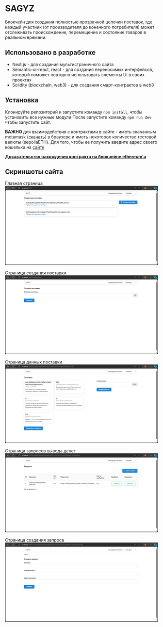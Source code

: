 # SAGYZ
Блокчейн для создания полностью прозрачной цепочки поставок, где каждый участник (от производителя до конечного потребителя) может отслеживать происхождение, перемещение и состояние товаров в реальном времени.

## Использовано в разработке
* Next.js - для создания мультистраничного сайта
* Semantic-ui-react, react - для создания переносимых интерфейсов, который поможет повторно использовать элементы UI в своих проектах
* Solidity (blockchain, web3) - для создания смарт-контрактов в web3

## Установка
Клонируйте репозиторий и запустите команду `npm install`, чтобы установить все нужные модули
После запустите команду `npm run dev` чтобы запустить сайт.

**ВАЖНО** для взаимодействия с контрактами в сайте - иметь скачанным metamask ([скачать](https://chromewebstore.google.com/detail/nkbihfbeogaeaoehlefnkodbefgpgknn)) в браузере и иметь некоторое количество тестовой валюты (sepoliaETH). Для того, чтобы ее получить введите адрес своего кошелька на [сайте](https://www.infura.io/faucet/sepolia)

[**Доказательство нахождения контракта на блокчейне ethereum'а**](https://sepolia.etherscan.io/address/0xcd65FC3E6CB920c1394686eE997Af71D8CeF4aea)

## Скриншоты сайта
Главная страница
![home page](img/home.png)


Страница создания поставки
![supplycreate](img/supplycreate.png)


Страница данных поставки
![supply](img/supply.png)


Страница запросов вывода денег
![requests](img/requests.png)


Страница создания запроса
![(requestcreate](img/requestcreate.png)